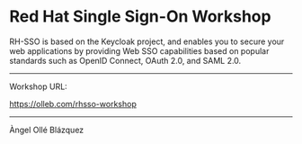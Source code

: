 # Red Hat Single Sign-On Workshop

RH-SSO is based on the Keycloak project, and enables you to secure your web applications by providing Web SSO capabilities based on popular standards such as OpenID Connect, OAuth 2.0, and SAML 2.0. 

---
Workshop URL:

https://olleb.com/rhsso-workshop

---
Àngel Ollé Blázquez
